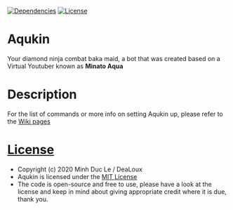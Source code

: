 [![Dependencies](https://img.shields.io/david/DeaLoux/Aqukin)](https://david-dm.org/DeaLoux/Aqukin)
[![License](https://badgen.net/github/license/DeaLoux/Aqukin)](https://github.com/DeaLoux/Aqukin/blob/master/LICENSE)

# Aqukin
Your diamond ninja combat baka maid, a bot that was created based on a Virtual Youtuber known as **Minato Aqua**

# Description
For the list of commands or more info on setting Aqukin up, please refer to the [Wiki pages](https://github.com/DeaLoux/Aqukin/wiki)

# [License](https://github.com/DeaLoux/Aqukin/blob/master/LICENSE)
- Copyright (c) 2020 Minh Duc Le / DeaLoux
- Aqukin is licensed under the [MIT License](https://github.com/DeaLoux/Aqukin/blob/master/LICENSE)
- The code is open-source and free to use, please have a look at the license and keep in mind about giving appropriate credit where it is due, thank you.
